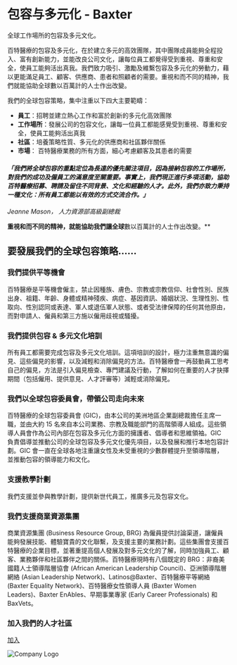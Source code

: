 # 包容与多元化 - Baxter

全球工作場所的包容及多元文化。

百特醫療的包容及多元化，在於建立多元的高效團隊，其中團隊成員能夠全程投入、富有創新能力，並能改良公司文化，讓每位員工都覺得受到重視、尊重和安全，使員工能夠活出真我。我們致力吸引、激勵及維繫包容及多元化的勞動力，藉以更能滿足員工、顧客、供應商、患者和照顧者的需要。重視和而不同的精神，我們就能協助全球數以百萬計的人士作出改變。

我們的全球包容策略，集中注重以下四大主要範疇：

- **員工**：招聘並建立熱心工作和富於創新的多元化高效團隊
- **工作場所**：發展公司的包容文化，讓每一位員工都能感覺受到重視、尊重和安全，使員工能夠活出真我
- **社區**：培養策略性質、多元化的供應商和社區夥伴關係
- **市場**： 百特醫療業務的所有方面，細心考慮顧客及其患者的需要

#### _「我們將全球包容的重點定位為長遠的優先關注項目，因為接納包容的工作場所，對我們的成功及僱員工的滿意度至關重要。事實上，我們現正進行多項活動，協助百特醫療招募、聘請及留住不同背景、文化和經驗的人才。此外，我們亦致力秉持一種文化：所有員工都能以有效的方式交流合作。」_

_Jeanne Mason， 人力資源部高級副總裁_   

**重視和而不同的精神，**就能協助我們**讓全球**數以百萬計的人士作出改變。**

## 要發展我們的全球包容策略……

### 我們提供平等機會

百特醫療是平等機會僱主，禁止因種族、膚色、宗教或宗教信仰、社會性別、民族出身、祖籍、年齡、身體或精神殘疾、病症、基因資訊、婚姻狀況、生理性別、性取向、性別認同或表達、軍人或退伍軍人狀態、或者受法律保障的任何其他原由，而對申請人、僱員和第三方施以僱用歧視或騷擾。

### 我們提供包容 & 多元文化培訓

所有員工都需要完成包容及多元文化培訓。這項培訓的設計，極力注重無意識的偏見、這些偏見的影響，以及減輕和消除偏見的方法。百特醫療會一再鼓動員工思考自己的偏見，方法是引入偏見檢查、專門建議及行動，了解如何在重要的人才抉擇期間（包括僱用、提供意見、人才評審等）減輕或消除偏見。 

### 我們以全球包容委員會，帶領公司走向未來

百特醫療的全球包容委員會 (GIC)，由本公司的美洲地區企業副總裁擔任主席一職，並由大約 15 名來自本公司業務、宗教及職能部門的高階領導人組成。這些領導人員會作為公司內部在包容及多元化方面的擁護者、倡導者和思維領袖。GIC 負責倡導並推動公司的全球包容及多元文化優先項目，以及發展和推行本地包容計劃。GIC 會一直在全球各地注重讓女性及未受重視的少數群體提升至領導階層，並推動包容的領導能力和文化。

### 支援教學計劃

我們支援並參與教學計劃，提供新世代員工，推廣多元及包容文化。

### 我們支援商業資源集團

商業資源集團 (Business Resource Group, BRG) 為僱員提供討論渠道，讓僱員能夠發展技能、體驗寶貴的文化聯繫，及支援主要的業務計劃。這些集團會支援百特醫療的企業目標，並著重提高個人發展及對多元文化的了解，同時加強員工、顧客、業務夥伴和社區夥伴之間的關係。百特醫療現時有八個既定的 BRG：非裔美國籍人士領導階層協會 (African American Leadership Council)、亞洲領導階層網絡 (Asian Leadership Network)、Latinos@Baxter、百特醫療平等網絡 (Baxter Equality Network)、百特醫療女性領導人員 (Baxter Women Leaders)、Baxter EnAbles、早期事業專家 (Early Career Professionals) 和 BaxVets。

### 加入我們的人才社區

[加入](https://www.applytracking.com/optin.aspx?c=bURMs1AKDG7NyiuEKxHOzbaIa0sOLTEC)

![Company Logo](https://cdn.cookielaw.org/logos/62c73e36-7fb0-4370-957e-89d3852381b0/0ca1e1a2-7b61-4a51-bbd3-121370c575e6/wordmark600_white_300dpi.png)